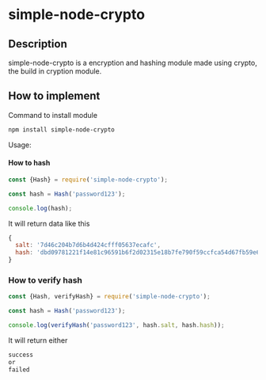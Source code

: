 # simple-node-crypto
## Description
simple-node-crypto is a encryption and hashing module made using crypto, the build in cryption module.

## How to implement
Command to install module
```bash
npm install simple-node-crypto
```
Usage:
#### How to hash
```js
const {Hash} = require('simple-node-crypto');

const hash = Hash('password123');

console.log(hash);
```
It will return data like this
```js
{
  salt: '7d46c204b7d6b4d424cfff05637ecafc',
  hash: 'dbd09781221f14e81c96591b6f2d02315e18b7fe790f59ccfca54d67fb59e615281559f8214ade59502f9a32771c4b90b1ee5e5bc6c2a1f3b95624de0c5a5dea'
}
```

### How to verify hash
```js
const {Hash, verifyHash} = require('simple-node-crypto');

const hash = Hash('password123');

console.log(verifyHash('password123', hash.salt, hash.hash));
```
It will return either
```js
success
or
failed
```
